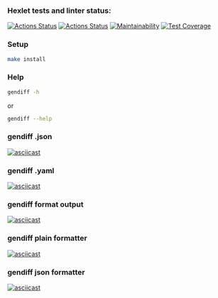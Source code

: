 ### Hexlet tests and linter status:
[![Actions Status](https://github.com/evdokimoww/frontend-project-lvl2/workflows/hexlet-check/badge.svg)](https://github.com/evdokimoww/frontend-project-lvl2/actions)
[![Actions Status](https://github.com/evdokimoww/frontend-project-lvl2/workflows/gendiff-check/badge.svg)](https://github.com/evdokimoww/frontend-project-lvl2/actions)
[![Maintainability](https://api.codeclimate.com/v1/badges/c63b7a989528c29e75b0/maintainability)](https://codeclimate.com/github/evdokimoww/frontend-project-lvl2/maintainability)
[![Test Coverage](https://api.codeclimate.com/v1/badges/c63b7a989528c29e75b0/test_coverage)](https://codeclimate.com/github/evdokimoww/frontend-project-lvl2/test_coverage)

### Setup
```sh
make install
```

### Help
```sh
gendiff -h
```
or
```sh
gendiff --help
```

### gendiff .json
[![asciicast](https://asciinema.org/a/h5NCB1nx45ned19wv7dVkCth9.svg)](https://asciinema.org/a/h5NCB1nx45ned19wv7dVkCth9)

### gendiff .yaml
[![asciicast](https://asciinema.org/a/QdyainInVbLVjruQ1zGlmanRh.svg)](https://asciinema.org/a/QdyainInVbLVjruQ1zGlmanRh)

### gendiff format output
[![asciicast](https://asciinema.org/a/vTQro8QiOE0DltVOm0IWEHnLM.svg)](https://asciinema.org/a/vTQro8QiOE0DltVOm0IWEHnLM)

### gendiff plain formatter
[![asciicast](https://asciinema.org/a/d4M8D5Qgdf1cJvAevuuK5ztcj.svg)](https://asciinema.org/a/d4M8D5Qgdf1cJvAevuuK5ztcj)

### gendiff json formatter
[![asciicast](https://asciinema.org/a/shRJCvGQkSiXMlmWklFfEDq5U.svg)](https://asciinema.org/a/shRJCvGQkSiXMlmWklFfEDq5U)
